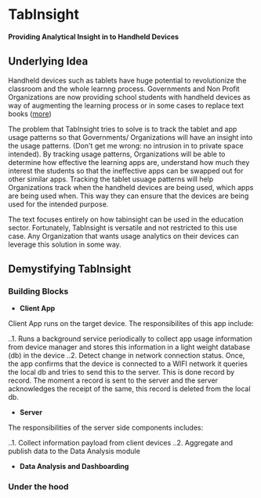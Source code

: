 # TabInsight
#### Providing Analytical Insight in to Handheld Devices


## Underlying Idea

Handheld devices such as tablets have huge potential to revolutionize the classroom and the whole learnng process.
Governments and Non Profit Organizations are now providing school students  with handheld devices as way of augmenting the learning process or in some cases to replace text books (<a href="http://www.huffingtonpost.com/2013/03/06/textbooks-tablets_n_2816567.html">more</a>)

The problem that TabInsight tries to solve is to track the tablet and app usage patterns so that Governments/ Organizations will have an insight into the usage patterns. (Don't get me wrong: no intrusion in to private space intended). By tracking usage patterns, Organizations will be able to determine how effective the learning apps are, understand how much they interest the students so that the ineffective apps can be swapped out for other similar apps. Tracking the tablet usuage patterns will help Organizations track when the handheld devices  are being used, which apps are being used when. This way they can ensure that the devices are being used for the intended purpose.

The text focuses entirely on how  tabinsight can be used in the education sector. Fortunately, TabInsight is versatile and not restricted to this use case. Any Organization that wants usage analytics on their devices can leverage this solution in some way.

## Demystifying TabInsight
### Building Blocks
*  **Client App**

Client App runs on the target device. The responsibilites of this app include:

..1. Runs a background service periodically to collect app usage information from device manager and stores this information in a light weight database (db) in the device
..2. Detect change in network connection status. Once, the app confirms that the device is connected to a WIFI network it queries the local db and tries to send this to the server. This is done record by record. The moment a record is sent to the server and the server acknowledges the receipt of the same, this record is deleted from the local db.
    
*  **Server**

The responsibilities of the server side components includes:

..1. Collect information payload from client devices
..2. Aggregate and publish data to the Data Analysis module
      
*  **Data Analysis and Dashboarding**

### Under the hood

